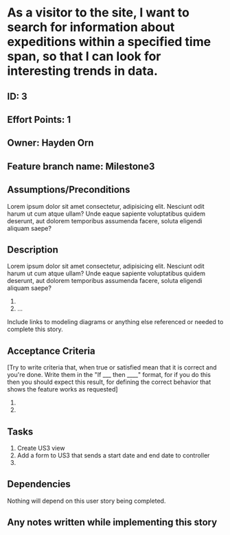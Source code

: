 # As a visitor to the site, I want to search for information about expeditions within a specified time span, so that I can look for interesting trends in data.

## ID: 3
## Effort Points: 1
## Owner: Hayden Orn
## Feature branch name: Milestone3

## Assumptions/Preconditions
Lorem ipsum dolor sit amet consectetur, adipisicing elit. Nesciunt odit harum ut cum atque ullam? Unde eaque sapiente voluptatibus quidem deserunt, aut dolorem temporibus assumenda facere, soluta eligendi aliquam saepe?

## Description
Lorem ipsum dolor sit amet consectetur, adipisicing elit. Nesciunt odit harum ut cum atque ullam? Unde eaque sapiente voluptatibus quidem deserunt, aut dolorem temporibus assumenda facere, soluta eligendi aliquam saepe?

1. 
2. ...

Include links to modeling diagrams or anything else referenced or needed to complete this story.

## Acceptance Criteria
[Try to write criteria that, when true or satisfied mean that it is correct and you're done. Write them in the "If ___ then ____" format, for if you do this then you should expect this result, for defining the correct behavior that shows the feature works as requested]

1. 
2. 

## Tasks
1. Create US3 view
2. Add a form to US3 that sends a start date and end date to controller
3. 

## Dependencies
Nothing will depend on this user story being completed.

## Any notes written while implementing this story